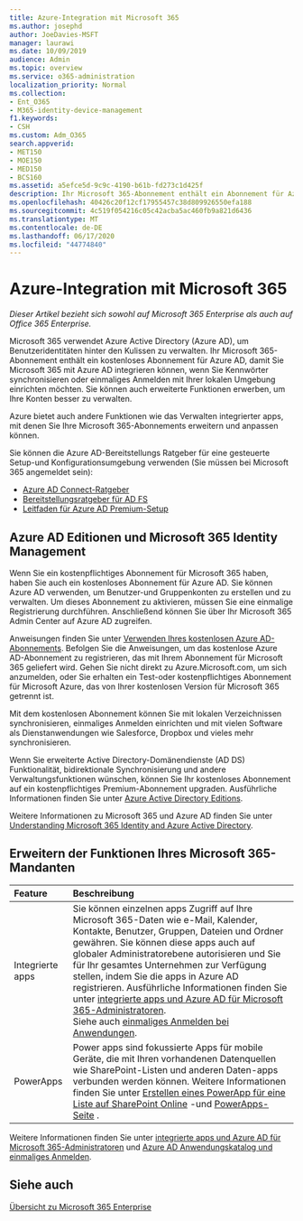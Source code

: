 ```yaml
---
title: Azure-Integration mit Microsoft 365
ms.author: josephd
author: JoeDavies-MSFT
manager: laurawi
ms.date: 10/09/2019
audience: Admin
ms.topic: overview
ms.service: o365-administration
localization_priority: Normal
ms.collection:
- Ent_O365
- M365-identity-device-management
f1.keywords:
- CSH
ms.custom: Adm_O365
search.appverid:
- MET150
- MOE150
- MED150
- BCS160
ms.assetid: a5efce5d-9c9c-4190-b61b-fd273c1d425f
description: Ihr Microsoft 365-Abonnement enthält ein Abonnement für Azure AD. Integrieren Sie Microsoft 365 mit Azure AD, wenn Sie die Kennwortsynchronisierung oder das einmalige Anmelden mit Ihrer lokalen Umgebung wünschen.
ms.openlocfilehash: 40426c20f12cf17955457c38d809926550efa188
ms.sourcegitcommit: 4c519f054216c05c42acba5ac460fb9a821d6436
ms.translationtype: MT
ms.contentlocale: de-DE
ms.lasthandoff: 06/17/2020
ms.locfileid: "44774840"
---
```

# <a name="azure-integration-with-microsoft-365"></a>Azure-Integration mit Microsoft 365

*Dieser Artikel bezieht sich sowohl auf Microsoft 365 Enterprise als auch auf Office 365 Enterprise.*

Microsoft 365 verwendet Azure Active Directory (Azure AD), um Benutzeridentitäten hinter den Kulissen zu verwalten. Ihr Microsoft 365-Abonnement enthält ein kostenloses Abonnement für Azure AD, damit Sie Microsoft 365 mit Azure AD integrieren können, wenn Sie Kennwörter synchronisieren oder einmaliges Anmelden mit Ihrer lokalen Umgebung einrichten möchten. Sie können auch erweiterte Funktionen erwerben, um Ihre Konten besser zu verwalten.
  
Azure bietet auch andere Funktionen wie das Verwalten integrierter apps, mit denen Sie Ihre Microsoft 365-Abonnements erweitern und anpassen können.
  
Sie können die Azure AD-Bereitstellungs Ratgeber für eine gesteuerte Setup-und Konfigurationsumgebung verwenden (Sie müssen bei Microsoft 365 angemeldet sein):

 - [Azure AD Connect-Ratgeber](https://aka.ms/aadconnectpwsync)
 - [Bereitstellungsratgeber für AD FS](https://aka.ms/adfsguidance)
 - [Leitfaden für Azure AD Premium-Setup](https://aka.ms/aadpguidance)
  
## <a name="azure-ad-editions-and-microsoft-365-identity-management"></a>Azure AD Editionen und Microsoft 365 Identity Management

Wenn Sie ein kostenpflichtiges Abonnement für Microsoft 365 haben, haben Sie auch ein kostenloses Abonnement für Azure AD. Sie können Azure AD verwenden, um Benutzer-und Gruppenkonten zu erstellen und zu verwalten. Um dieses Abonnement zu aktivieren, müssen Sie eine einmalige Registrierung durchführen. Anschließend können Sie über Ihr Microsoft 365 Admin Center auf Azure AD zugreifen. 

Anweisungen finden Sie unter [Verwenden Ihres kostenlosen Azure AD-Abonnements](https://go.microsoft.com/fwlink/p/?LinkId=617127). Befolgen Sie die Anweisungen, um das ﻿kostenlose Azure AD-Abonnement zu registrieren, das mit Ihrem Abonnement für Microsoft 365 geliefert wird. Gehen Sie nicht direkt zu Azure.Microsoft.com, um sich anzumelden, oder Sie erhalten ein Test-oder kostenpflichtiges Abonnement für Microsoft Azure, das von Ihrer kostenlosen Version für Microsoft 365 getrennt ist. 
  
Mit dem kostenlosen Abonnement können Sie mit lokalen Verzeichnissen synchronisieren, einmaliges Anmelden einrichten und mit vielen Software als Dienstanwendungen wie Salesforce, Dropbox und vieles mehr synchronisieren.
  
Wenn Sie erweiterte Active Directory-Domänendienste (AD DS) Funktionalität, bidirektionale Synchronisierung und andere Verwaltungsfunktionen wünschen, können Sie Ihr kostenloses Abonnement auf ein kostenpflichtiges Premium-Abonnement upgraden. Ausführliche Informationen finden Sie unter [Azure Active Directory Editions](https://azure.microsoft.com/pricing/details/active-directory/).
  
Weitere Informationen zu Microsoft 365 und Azure AD finden Sie unter [Understanding Microsoft 365 Identity and Azure Active Directory](about-office-365-identity.md).
  
## <a name="extend-the-capabilities-of-your-microsoft-365-tenant"></a>Erweitern der Funktionen Ihres Microsoft 365-Mandanten

|**Feature**|**Beschreibung**|
|:-----|:-----|
|Integrierte apps  <br/> |Sie können einzelnen apps Zugriff auf Ihre Microsoft 365-Daten wie e-Mail, Kalender, Kontakte, Benutzer, Gruppen, Dateien und Ordner gewähren. Sie können diese apps auch auf globaler Administratorebene autorisieren und Sie für Ihr gesamtes Unternehmen zur Verfügung stellen, indem Sie die apps in Azure AD registrieren. Ausführliche Informationen finden Sie unter [integrierte apps und Azure AD für Microsoft 365-Administratoren](https://support.office.com/article/cb2250e3-451e-416f-bf4e-363549652c2a).  <br/> Siehe auch [einmaliges Anmelden bei Anwendungen](https://go.microsoft.com/fwlink/p/?LinkId=698604).  <br/> |
|PowerApps  <br/> | Power apps sind fokussierte Apps für mobile Geräte, die mit Ihren vorhandenen Datenquellen wie SharePoint-Listen und anderen Daten-apps verbunden werden können. Weitere Informationen finden Sie unter [Erstellen eines PowerApp für eine Liste auf SharePoint Online](https://support.office.com/article/9338b2d2-67ac-4b81-8e67-97da27e5e9ab) -und [PowerApps-Seite](https://powerapps.microsoft.com/) .  <br/> |
   
Weitere Informationen finden Sie unter [integrierte apps und Azure AD für Microsoft 365-Administratoren](integrated-apps-and-azure-ads.md) und [Azure AD Anwendungskatalog und einmaliges Anmelden](https://docs.microsoft.com/azure/active-directory/manage-apps/what-is-single-sign-on).

## <a name="see-also"></a>Siehe auch

[Übersicht zu Microsoft 365 Enterprise](https://docs.microsoft.com/microsoft-365/enterprise/microsoft-365-overview)
